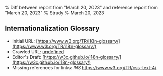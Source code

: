 % Diff between report from "March 20, 2023" and reference report from "March 20, 2023"
% Strudy
% March 20, 2023

## Internationalization Glossary

- Initial URL: [https://www.w3.org/TR/i18n-glossary/](https://www.w3.org/TR/i18n-glossary/)
- Crawled URL: [undefined](undefined)
- Editor's Draft: [https://w3c.github.io/i18n-glossary/](https://w3c.github.io/i18n-glossary/)
- Missing references for links: *INS* https://www.w3.org/TR/css-text-4/



